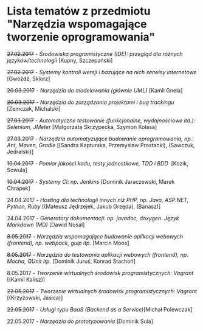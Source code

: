 # Lista tematów z przedmiotu "Narzędzia wspomagające tworzenie oprogramowania"

~~27.02.2017~~ - *Środowiska programistyczne (IDE): przegląd dla różnych języków/technologii* [Kupny, Szczepański]

~~27.02.2017~~ - *Systemy kontroli wersji i bazujące na nich serwisy internetowe* [Gwóźdź, Sklorz]

~~20.03.2017~~ - *Narzędzia do modelowania (głównie UML)* [Kamil Gnela]

~~20.03.2017~~ - *Narzędzia do zarządzania projektami i bug trackingu* [Zemczak, Michalski]

~~27.03.2017~~ - *Automatyczne testowanie (funkcjonalne, wydajnościowe itd.): Selenium, JMeter* [Małgorzata Skrzypecka, Szymon Kolasa]

~~27.03.2017~~ - *Narzędzia automatyzujące budowanie oprogramowania, np.: Ant, Maven, Gradle* [(Sandra Kapturska, Przemysław Prostacki), (Sawczuk, Jedralski)]

~~10.04.2017~~ - *Pomiar jakości kodu, testy jednostkowe, TDD i BDD*  [Kozik, Sowula]

~~10.04.2017~~ - *Systemy CI: np. Jenkins* [Dominik Jaraczewski, Marek Chrapek]

24.04.2017 - *Hosting dla technologii innych niż PHP, np. Java, ASP.NET, Python, Ruby* [(Mateusz Jędrzejek, Jakub Grzęda), (Banasz)]

24.04.2017 - *Generatory dokumentacji: np. javadoc, doxygen. Język Markdown (MD)*  [Dawid Nosal]

~~8.05.2017~~ - *Narzędzia wspomagające budowanie aplikacji webowych (frontend), np. webpack, gulp itp.* [Marcin Moos]

~~8.05.2017~~ - *Narzędzia do testowania aplikacji webowych (frontend), np. Mocha, QUnit itp.* [Dominik Juruś, Konrad Stachoń] 

8.05.2017 - *Tworzenie wirtualnych środowisk programistycznych: Vagrant* [(Kamil Kalisz)]

~~22.05.2017~~ - *Tworzenie wirtualnych środowisk programistycznych: Vagrant* [(Krzyżowski, Jasica)]

~~22.05.2017~~ - *Usługi typu BaaS (Backend as a Service)*[Michał Polewczak]

22.05.2017 - *Narzędzia do prototypowania* [Dominik Sula]


